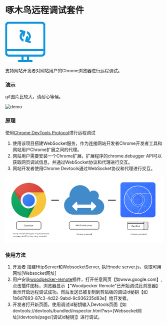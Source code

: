 啄木鸟远程调试套件
================

![Logo](https://raw.githubusercontent.com/and80506/devtools-server/main/assets/logo.png)

支持网站开发者对网站用户的Chrome浏览器进行远程调试。
### 演示
gif图片比较大，请耐心等候。

![demo](https://raw.githubusercontent.com/and80506/devtools-server/main/assets/demo.gif)

### 原理
使用[Chrome DevTools Protocol](https://chromedevtools.github.io/devtools-protocol/)进行远程调试
1. 使用该项目搭建WebSocket服务，作为连接网站开发者Chrome开发者工具和网站用户Chrome扩展之间的代理。
2. 网站用户需要安装一个Chrome扩展，扩展程序的chrome.debugger API可以获取网页调试信息，并通过WebSocket协议和代理进行交互。
3. 网站开发者使用Chrome Devtools通过WebSocket协议和代理进行交互。

![explainer](https://raw.githubusercontent.com/and80506/devtools-server/main/assets/explainer.png)

### 使用方法
1. 开发者 搭建HttpServer和WebsocketServer, 执行node server.js，获取可用网址[Websocket网址]
2. 用户安装[woodpecker-remote](http://todo.com)插件，打开任意网页【如www.google.com】, 点击插件图标，浏览器显示【“Woodpecker Remote”已开始调试此浏览器】表示开启远程调试成功。然后发送已被复制到剪贴板的调试id秘钥【如1b6d7893-87c3-4d22-9abd-9c936235d83e】给开发者。
3. 开发者打开新页面，使用调试id秘钥输入Devtools页面【如devtools://devtools/bundled/inspector.html?ws=[Websocket网址]/devtools/page/[调试id秘钥]】进行调试。

